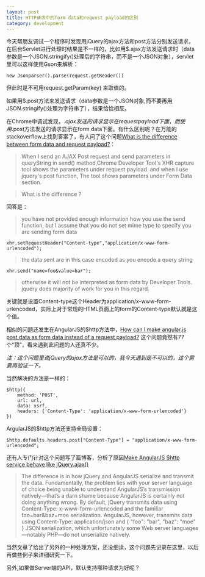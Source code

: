 ```yaml
---
layout: post
title: HTTP请求中的form data和request payload的区别
category: development
---
```


今天帮朋友调试一个程序时发现用jQuery的ajax方法和post方法分别发送请求，在后台Servlet进行处理时结果是不一样的，比如用$.ajax方法发送请求时（data参数是一个JSON.stringify()处理后的字符串，而不是一个JSON对象），servlet里可以这样使用Gson来解析：

	new Jsonparser().parse(request.getReader())

但此时是不可用request.getParam(key) 来取值的。

如果用$.post方法来发送请求（data参数是一个JSON对象,而不要再用JSON.stringify()处理为字符串了），结果恰恰相反。

在Chrome中调试发现，$.ajax发送的请求显示在request payload下面，而使用$.post方法发送的请求显示在form data下面。有什么区别呢？在万能的stackoverflow上找到答案了，有人问了这个问题[What is the difference between form data and request payload?](http://stackoverflow.com/questions/10494574/what-is-the-difference-between-form-data-and-request-payload)：

>When I send an AJAX Post request and send parameters in queryString in send() method,Chrome Developer Tool's XHR capture tool shows the parameters under request payload. and when I use jquery's post function, The tool shows parameters under Form Data section.

>What is the difference ?


回答是：

>you have not provided enough information how you use the send function, but I assume that you do not set mime type to specify you are sending form data

	xhr.setRequestHeader("Content-type","application/x-www-form-urlencoded");

>the data sent are in this case encoded as you encode a query string

	xhr.send("name=foo&value=bar");

>otherwise it will not be interpreted as form data by Developer Tools.
>jquery does majority of work for you in this regard.


关键就是设置Content-type这个Header为application/x-www-form-urlencoded，实际上对于常规的HTML页面上的form的Content-type默认就是这个值。

相似的问题还发生在AngularJS的$http方法中，[How can I make angular.js post data as form data instead of a request payload?](http://stackoverflow.com/questions/11442632/how-can-i-make-angular-js-post-data-as-form-data-instead-of-a-request-payload) 这个问题竟然有77个“顶”，看来遇到此问题的人还真不少。

*注：这个问题里说jQuery的ajax方法是可以的，我今天遇到是不可以的，这个需要再验证一下。*

当然解决的方法是一样的：

	$http({
	    method: 'POST',
	    url: url,
	    data: xsrf,
	    headers: {'Content-Type': 'application/x-www-form-urlencoded'}
	})

ArgularJS的$http方法还支持全局设置：

	$http.defaults.headers.post["Content-Type"] = "application/x-www-form-urlencoded";

还有人专门针对这个问题写了篇博客，分析了原因[Make AngularJS $http service behave like jQuery.ajax()](http://victorblog.com/2012/12/20/make-angularjs-http-service-behave-like-jquery-ajax/)

>The difference is in how jQuery and AngularJS serialize and transmit the data. Fundamentally, the problem lies with your server language of choice being unable to understand AngularJS’s transmission natively—that’s a darn shame because AngularJS is certainly not doing anything wrong. By default, jQuery transmits data using Content-Type: x-www-form-urlencoded and the familiar foo=bar&baz=moe serialization. AngularJS, however, transmits data using Content-Type: application/json and { "foo": "bar", "baz": "moe" } JSON serialization, which unfortunately some Web server languages—notably PHP—do not unserialize natively.

当然文章了给出了另外的一种处理方案，还没细读，这个问题先记录在这里，以后再做些例子来详细研究一下。

另外,如果做Server端的API，默认支持哪种请求为好呢？